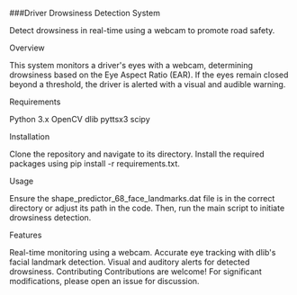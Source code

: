 ###Driver Drowsiness Detection System

Detect drowsiness in real-time using a webcam to promote road safety.

Overview

This system monitors a driver's eyes with a webcam, determining drowsiness based on the Eye Aspect Ratio (EAR). If the eyes remain closed beyond a threshold, the driver is alerted with a visual and audible warning.

Requirements

Python 3.x
OpenCV
dlib
pyttsx3
scipy

Installation


Clone the repository and navigate to its directory.
Install the required packages using pip install -r requirements.txt.

Usage

Ensure the shape_predictor_68_face_landmarks.dat file is in the correct directory or adjust its path in the code. Then, run the main script to initiate drowsiness detection.

Features

Real-time monitoring using a webcam.
Accurate eye tracking with dlib's facial landmark detection.
Visual and auditory alerts for detected drowsiness.
Contributing
Contributions are welcome! For significant modifications, please open an issue for discussion.
